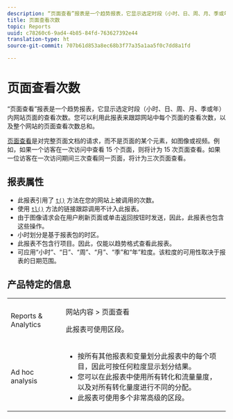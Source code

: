 ```yaml
---
description: “页面查看”报表是一个趋势报表，它显示选定时段（小时、日、周、月、季或年）内网站页面的查看次数。您可以利用此报表来跟踪网站中每个页面的查看次数，以及整个网站的页面查看次数总和。
title: 页面查看次数
topic: Reports
uuid: c78260c6-9ad4-4b85-84fd-763627392e44
translation-type: ht
source-git-commit: 707b61d853a8ec68b3f77a35a1aa5f0c7dd8a1fd

---
```



# 页面查看次数

“页面查看”报表是一个趋势报表，它显示选定时段（小时、日、周、月、季或年）内网站页面的查看次数。您可以利用此报表来跟踪网站中每个页面的查看次数，以及整个网站的页面查看次数总和。

[页面查看](/help/components/c-variables/c-metrics/metrics-page-view.md)是对完整页面文档的请求，而不是页面的某个元素，如图像或视频。例如，如果一个访客在一次访问中查看 15 个页面，则将计为 15 次页面查看。如果一位访客在一次访问期间三次查看同一页面，将计为三次页面查看。

## 报表属性

* 此报表引用了 [`t()`](/help/implement/vars/functions/t-method.md) 方法在您的网站上被调用的次数。
* 使用 [`tl()`](/help/implement/vars/functions/tl-method.md) 方法的链接跟踪调用不计入此报表。
* 由于图像请求会在用户刷新页面或单击返回按钮时发送，因此，此报表也包含这些操作。
* 小时划分是基于报表包的时区。
* 此报表不包含行项目。因此，仅能以趋势格式查看此报表。
* 可应用“小时”、“日”、“周”、“月”、“季”和“年”粒度。该粒度的可用性取决于报表的日期范围。

## 产品特定的信息

<table id="table_61F964F47D1D43508B271999F495F7F9"> 
 <tbody> 
  <tr> 
   <td colname="col1"> <p> Reports &amp; Analytics </p> </td> 
   <td colname="col2"> <p> <span class="uicontrol"> 网站内容</span> &gt; <span class="uicontrol">页面查看</span> </p> <p>此报表可使用区段。 </p> </td> 
  </tr> 
  <tr> 
   <td colname="col1"> <p> Ad hoc analysis </p> </td> 
   <td colname="col2"> 
    <ul id="ul_DB66B8F9F6BF473A83EC7668F59776D0"> 
     <li id="li_D1CB486058F040859560D5BFDF3972EE"> 按所有其他报表和变量划分此报表中的每个项目，因此可按任何粒度显示划分结果。 </li> 
     <li id="li_BAADA9ADDD6F47B08D129FD30CD8EF2E">您可以在此报表中使用所有转化和流量量度，以及对所有转化量度进行不同的分配。 </li> 
     <li id="li_3696CA6E0BD54305B3609CCC80F851BA">此报表可使用多个非常高级的区段。 </li> 
    </ul> </td> 
  </tr> 
 </tbody> 
</table>

